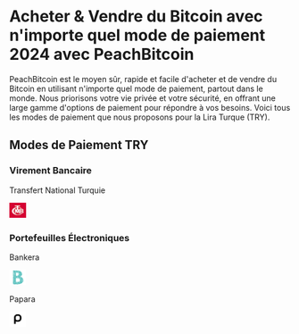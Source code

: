 <body class="payment-methods-page">

# Acheter & Vendre du Bitcoin avec n'importe quel mode de paiement 2024 avec PeachBitcoin

PeachBitcoin est le moyen sûr, rapide et facile d'acheter et de vendre du Bitcoin en utilisant n'importe quel mode de paiement, partout dans le monde. Nous priorisons votre vie privée et votre sécurité, en offrant une large gamme d'options de paiement pour répondre à vos besoins. Voici tous les modes de paiement que nous proposons pour la Lira Turque (TRY).

## Modes de Paiement TRY

### Virement Bancaire

<div class="payment-grid">
    <div class="payment-grid-item">
        <p>Transfert National Turquie</p> 
        <img src="/img/faq/logoimg/nationaltransfer.png" width="30px" height="27px" alt="Acheter du bitcoin avec Transfert National Turquie, Vendre du bitcoin avec Transfert National Turquie">
    </div>
</div>

### Portefeuilles Électroniques

<div class="payment-grid">
    <div class="payment-grid-item">
        <p>Bankera</p> 
        <img src="/img/faq/logoimg/bankera.png" width="30px" height="27px" alt="Acheter du bitcoin avec Bankera, Vendre du bitcoin avec Bankera">
    </div>
    <div class="payment-grid-item">
        <p>Papara</p> 
        <img src="/img/faq/logoimg/papara.png" width="30px" height="27px" alt="Acheter du bitcoin avec Papara, Vendre du bitcoin avec Papara">
    </div>
</div>

</body>
